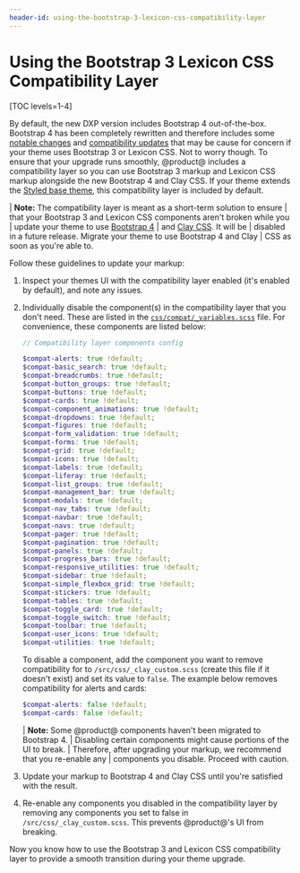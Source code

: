 ```yaml
---
header-id: using-the-bootstrap-3-lexicon-css-compatibility-layer
---
```


# Using the Bootstrap 3 Lexicon CSS Compatibility Layer

[TOC levels=1-4]

By default, the new DXP version includes Bootstrap 4 out-of-the-box. Bootstrap 4 has 
been completely rewritten and therefore includes some 
[notable changes](https://getbootstrap.com/docs/4.3/migration/) 
and 
[compatibility updates](https://getbootstrap.com/docs/4.3/getting-started/introduction/) 
that may be cause for concern if your theme uses Bootstrap 3 or Lexicon CSS. Not 
to worry though. To ensure that your upgrade runs smoothly, @product@ includes a 
compatibility layer so you can use Bootstrap 3 markup and Lexicon CSS markup 
alongside the new Bootstrap 4 and Clay CSS. If your theme extends the 
[Styled base theme](https://github.com/liferay/liferay-portal/tree/7.2.x/modules/apps/frontend-theme/frontend-theme-styled), 
this compatibility layer is included by default. 

| **Note:** The compatibility layer is meant as a short-term solution to ensure 
| that your Bootstrap 3 and Lexicon CSS components aren't broken while you 
| update your theme to use [Bootstrap 4](https://getbootstrap.com/docs/4.3/migration/) 
| and [Clay CSS](https://clayui.com/docs/css-framework/scss.html). It will be 
| disabled in a future release. Migrate your theme to use Bootstrap 4 and Clay 
| CSS as soon as you're able to. 
 
Follow these guidelines to update your markup:

1.  Inspect your themes UI with the compatibility layer enabled 
    (it's enabled by default), and note any issues.

2.  Individually disable the component(s) in the compatibility layer that you 
    don't need. These are listed in the 
    [`css/compat/_variables.scss`](https://github.com/liferay/liferay-portal/blob/7.2.x/modules/apps/frontend-theme/frontend-theme-styled/src/main/resources/META-INF/resources/_styled/css/compat/_variables.scss) 
    file. For convenience, these components are listed below:

    ```scss
    // Compatibility layer components config

    $compat-alerts: true !default;
    $compat-basic_search: true !default;
    $compat-breadcrumbs: true !default;
    $compat-button_groups: true !default;
    $compat-buttons: true !default;
    $compat-cards: true !default;
    $compat-component_animations: true !default;
    $compat-dropdowns: true !default;
    $compat-figures: true !default;
    $compat-form_validation: true !default;
    $compat-forms: true !default;
    $compat-grid: true !default;
    $compat-icons: true !default;
    $compat-labels: true !default;
    $compat-liferay: true !default;
    $compat-list_groups: true !default;
    $compat-management_bar: true !default;
    $compat-modals: true !default;
    $compat-nav_tabs: true !default;
    $compat-navbar: true !default;
    $compat-navs: true !default;
    $compat-pager: true !default;
    $compat-pagination: true !default;
    $compat-panels: true !default;
    $compat-progress_bars: true !default;
    $compat-responsive_utilities: true !default;
    $compat-sidebar: true !default;
    $compat-simple_flexbox_grid: true !default;
    $compat-stickers: true !default;
    $compat-tables: true !default;
    $compat-toggle_card: true !default;
    $compat-toggle_switch: true !default;
    $compat-toolbar: true !default;
    $compat-user_icons: true !default;
    $compat-utilities: true !default;
    ```

    To disable a component, add the component you want to remove compatibility 
    for to `/src/css/_clay_custom.scss` (create this file if it doesn't exist) 
    and set its value to `false`. The example below removes compatibility for 
    alerts and cards:

    ```scss    
    $compat-alerts: false !default;
    $compat-cards: false !default;
    ```

    | **Note:** Some @product@ components haven't been migrated to Bootstrap 4.
    | Disabling certain components might cause portions of the UI to break.
    | Therefore, after upgrading your markup, we recommend that you re-enable any
    | components you disable. Proceed with caution.

3.  Update your markup to Bootstrap 4 and Clay CSS until you're satisfied with 
    the result.

4.  Re-enable any components you disabled in the compatibility layer by 
    removing any components you set to false in `/src/css/_clay_custom.scss`. 
    This prevents @product@'s UI from breaking.

Now you know how to use the Bootstrap 3 and Lexicon CSS compatibility layer to 
provide a smooth transition during your theme upgrade. 

